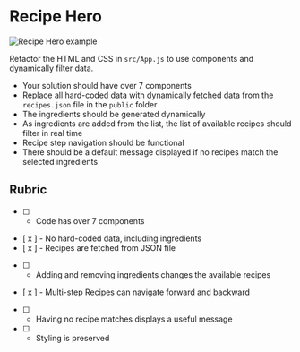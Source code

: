 # Recipe Hero

![Recipe Hero example](recipe-hero.jpg)

Refactor the HTML and CSS in `src/App.js` to use components and dynamically filter data.

* Your solution should have over 7 components
* Replace all hard-coded data with dynamically fetched data from the `recipes.json` file in the `public` folder
* The ingredients should be generated dynamically
* As ingredients are added from the list, the list of available recipes should filter in real time
* Recipe step navigation should be functional
* There should be a default message displayed if no recipes match the selected ingredients

## Rubric

* [ ] - Code has over 7 components
* [ x ] - No hard-coded data, including ingredients
* [ x ] - Recipes are fetched from JSON file
* [ ] - Adding and removing ingredients changes the available recipes
* [ x ] - Multi-step Recipes can navigate forward and backward
* [ ] - Having no recipe matches displays a useful message
* [ ] - Styling is preserved
